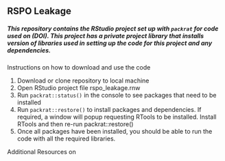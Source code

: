 ## RSPO Leakage
##### This repository contains the RStudio project set up with `packrat` for code used on (DOI). This project has a private project library that installs version of libraries used in setting up the code for this project and any dependencies.

Instructions on how to download and use the code

1. Download or clone repository to local machine
2. Open RStudio project file rspo_leakage.rnw
3. Run `packrat::status()` in the console to see packages that need to be installed
4. Run `packrat::restore()` to install packages and dependencies. If required, a window will popup requesting RTools to be installed. Install RTools and then re-run packrat::restore()
5. Once all packages have been installed, you should be able to run the code with all the required libraries.

Additional Resources on 




 
